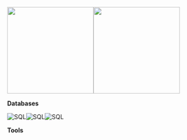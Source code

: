 

<a href="https://github.com/ualcz/ualcz/"><img height=200px  src="https://github-readme-stats.vercel.app/api?username=ualcz&theme=radical&show_icons=true"><img height=200px  src="https://github-readme-stats.vercel.app/api/top-langs/?username=ualcz&layout=compact&theme=radical&show_icons=true"><a>

**Databases**

<img title="SQL" alt="SQL" src="https://img.shields.io/badge/MySQL-005C84?style=for-the-badge&logo=mysql&logoColor=white"><img title="SQL" alt="SQL" src="https://img.shields.io/badge/Sqlite-003B57?style=for-the-badge&logo=sqlite&logoColor=white"><img title="SQL" alt="SQL" src="https://img.shields.io/badge/PostgreSQL-316192?style=for-the-badge&logo=postgresql&logoColor=white">


**Tools**

<img title="Ubuntu" alt="" src="https://img.shields.io/badge/Arduino-00979D?style=for-the-badge&logo=Arduino&logoColor=white"> <img title="" alt="" src="https://img.shields.io/badge/GIT-E44C30?style=for-the-badge&logo=git&logoColor=white"> <img title="" alt=""  src="https://img.shields.io/badge/VSCode-0078D4?style=for-the-badge&logo=visual%20studio%20code&logoColor=white">



